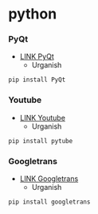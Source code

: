 # python

### PyQt 
- [LINK PyQt]('#')
  - Urganish
```
pip install PyQt
```
### Youtube
- [LINK Youtube]('#')
  - Urganish
```
pip install pytube
```
### Googletrans
- [LINK Googletrans]('#')
  - Urganish 
```
pip install googletrans
```
